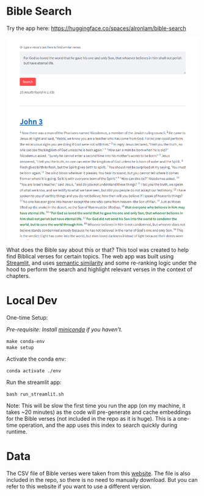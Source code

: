 # Bible Search

Try the app here: https://huggingface.co/spaces/alronlam/bible-search

![App Screenshot](/static/app_screenshot.PNG)


What does the Bible say about this or that? This tool was created to help find Biblical verses for certain topics. The web app was built using [Streamlit](streamlit.io), and uses [semantic similarity](https://github.com/UKPLab/sentence-transformers) and some re-ranking logic under the hood to perform the search and highlight relevant verses in the context of chapters.

# Local Dev

One-time Setup:

*Pre-requisite: Install [miniconda](https://docs.conda.io/en/latest/miniconda.html) if you haven't.*

```
make conda-env
make setup
```

Activate the conda env:
```
conda activate ./env
```

Run the streamlit app:
```
bash run_streamlit.sh
```

Note: This will be slow the first time you run the app (on my machine, it takes ~20 minutes) as the code will pre-generate and cache embeddings for the Bible verses (not included in the repo as it is huge). This is a one-time operation, and the app uses this index to search quickly during runtime.

# Data
The CSV file of Bible verses were taken from this [website](https://my-bible-study.appspot.com/). The file is also included in the repo, so there is no need to manually download. But you can refer to this website if you want to use a different version.
